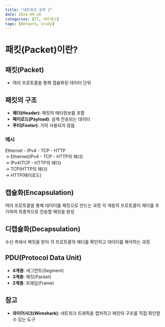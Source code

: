 ```yaml
---
title: "네트워크 공부 2"
date: 2024-09-20
categories: [IT, 네트워크]
tags: [Network, Study]
---
```


# 패킷(Packet)이란?

## 패킷(Packet)

- 여러 프로토콜을 통해 캡슐화된 데이터 단위

## 패킷의 구조

- **헤더(Header)**: 패킷의 메타정보를 포함
- **페이로드(Payload)**: 실제 전송되는 데이터
- **푸터(Footer)**: 거의 사용되지 않음

### 예시

Ethernet - IPv4 - TCP - HTTP  
→ Ethernet(IPv4 - TCP - HTTP의 헤더)  
→ IPv4(TCP - HTTP의 헤더)  
→ TCP(HTTP의 헤더)  
→ HTTP(페이로드)

## 캡슐화(Encapsulation)

여러 프로토콜을 통해 데이터를 패킷으로 만드는 과정
각 계층의 프로토콜이 헤더를 추가하여 최종적으로 전송할 패킷을 완성

## 디캡슐화(Decapsulation)

수신 측에서 패킷을 받아 각 프로토콜의 헤더를 확인하고 데이터를 해석하는 과정

## PDU(Protocol Data Unit)

- **4계층**: 세그먼트(Segment)
- **3계층**: 패킷(Packet)
- **2계층**: 프레임(Frame)

## 참고

- **와이어샤크(Wireshark)**: 네트워크 트래픽을 캡처하고 패킷의 구조를 직접 확인할 수 있는 도구
